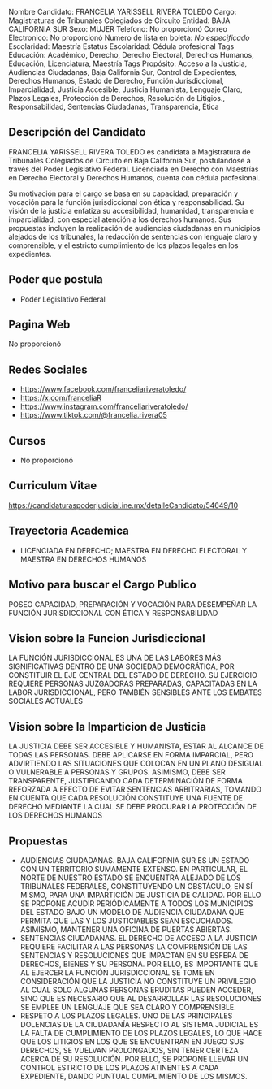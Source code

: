Nombre Candidato: FRANCELIA YARISSELL RIVERA TOLEDO
Cargo: Magistraturas de Tribunales Colegiados de Circuito
Entidad: BAJA CALIFORNIA SUR
Sexo: MUJER
Telefono: No proporcionó
Correo Electronico: No proporcionó
Numero de lista en boleta: *No especificado*
Escolaridad: Maestría
Estatus Escolaridad: Cédula profesional
Tags Educación: Académico, Derecho, Derecho Electoral, Derechos Humanos, Educación, Licenciatura, Maestría
Tags Propósito: Acceso a la Justicia, Audiencias Ciudadanas, Baja California Sur, Control de Expedientes, Derechos Humanos, Estado de Derecho, Función Jurisdiccional, Imparcialidad, Justicia Accesible, Justicia Humanista, Lenguaje Claro, Plazos Legales, Protección de Derechos, Resolución de Litigios., Responsabilidad, Sentencias Ciudadanas, Transparencia, Ética


## Descripción del Candidato 

FRANCELIA YARISSELL RIVERA TOLEDO es candidata a Magistratura de Tribunales Colegiados de Circuito en Baja California Sur, postulándose a través del Poder Legislativo Federal. Licenciada en Derecho con Maestrías en Derecho Electoral y Derechos Humanos, cuenta con cédula profesional.

Su motivación para el cargo se basa en su capacidad, preparación y vocación para la función jurisdiccional con ética y responsabilidad.  Su visión de la justicia enfatiza su accesibilidad, humanidad, transparencia e imparcialidad, con especial atención a los derechos humanos. Sus propuestas incluyen la realización de audiencias ciudadanas en municipios alejados de los tribunales, la redacción de sentencias con lenguaje claro y comprensible, y el estricto cumplimiento de los plazos legales en los expedientes.


## Poder que postula

- Poder Legislativo Federal


## Pagina Web

No proporcionó


## Redes Sociales

- https://www.facebook.com/franceliariveratoledo/
- https://x.com/franceliaR
- https://www.instagram.com/franceliariveratoledo/
- https://www.tiktok.com/@francelia.rivera05


## Cursos

- No proporcionó


## Curriculum Vitae

https://candidaturaspoderjudicial.ine.mx/detalleCandidato/54649/10


## Trayectoria Academica

- LICENCIADA EN DERECHO; MAESTRA EN DERECHO ELECTORAL Y MAESTRA EN DERECHOS HUMANOS


## Motivo para buscar el Cargo Publico

POSEO CAPACIDAD, PREPARACIÓN Y VOCACIÓN PARA DESEMPEÑAR LA FUNCIÓN JURISDICCIONAL CON ÉTICA Y RESPONSABILIDAD


## Vision sobre la Funcion Jurisdiccional

LA FUNCIÓN JURISDICCIONAL ES UNA DE LAS LABORES MÁS SIGNIFICATIVAS DENTRO DE UNA SOCIEDAD DEMOCRÁTICA, POR CONSTITUIR EL EJE CENTRAL DEL ESTADO DE DERECHO. SU EJERCICIO REQUIERE PERSONAS JUZGADORAS PREPARADAS, CAPACITADAS EN LA LABOR JURISDICCIONAL, PERO TAMBIÉN SENSIBLES ANTE LOS EMBATES SOCIALES ACTUALES


## Vision sobre la Imparticion de Justicia

LA JUSTICIA DEBE SER ACCESIBLE Y HUMANISTA, ESTAR AL ALCANCE DE TODAS LAS PERSONAS. DEBE APLICARSE EN FORMA IMPARCIAL, PERO ADVIRTIENDO LAS SITUACIONES QUE COLOCAN EN UN PLANO DESIGUAL O VULNERABLE A PERSONAS Y GRUPOS. ASIMISMO, DEBE SER TRANSPARENTE, JUSTIFICANDO CADA DETERMINACIÓN DE FORMA REFORZADA A EFECTO DE EVITAR SENTENCIAS ARBITRARIAS, TOMANDO EN CUENTA QUE CADA RESOLUCIÓN CONSTITUYE UNA FUENTE DE DERECHO MEDIANTE LA CUAL SE DEBE PROCURAR LA PROTECCIÓN DE LOS DERECHOS HUMANOS


## Propuestas

- AUDIENCIAS CIUDADANAS. BAJA CALIFORNIA SUR ES UN ESTADO CON UN TERRITORIO SUMAMENTE EXTENSO. EN PARTICULAR, EL NORTE DE NUESTRO ESTADO SE ENCUENTRA ALEJADO DE LOS TRIBUNALES FEDERALES, CONSTITUYENDO UN OBSTÁCULO, EN SÍ MISMO, PARA UNA IMPARTICIÓN DE JUSTICIA DE CALIDAD. POR ELLO SE PROPONE ACUDIR PERIÓDICAMENTE A TODOS LOS MUNICIPIOS DEL ESTADO BAJO UN MODELO DE AUDIENCIA CIUDADANA QUE PERMITA QUE LAS Y LOS JUSTICIABLES SEAN ESCUCHADOS. ASIMISMO, MANTENER UNA OFICINA DE PUERTAS ABIERTAS.
- SENTENCIAS CIUDADANAS. EL DERECHO DE ACCESO A LA JUSTICIA REQUIERE FACILITAR A LAS PERSONAS LA COMPRENSIÓN DE LAS SENTENCIAS Y RESOLUCIONES QUE IMPACTAN EN SU ESFERA DE DERECHOS, BIENES Y SU PERSONA. POR ELLO, ES IMPORTANTE QUE AL EJERCER LA FUNCIÓN JURISDICCIONAL SE TOME EN CONSIDERACIÓN QUE LA JUSTICIA NO CONSTITUYE UN PRIVILEGIO AL CUAL SOLO ALGUNAS PERSONAS ERUDITAS PUEDEN ACCEDER, SINO QUE ES NECESARIO QUE AL DESARROLLAR LAS RESOLUCIONES SE EMPLEE UN LENGUAJE QUE SEA CLARO Y COMPRENSIBLE.
- RESPETO A LOS PLAZOS LEGALES. UNO DE LAS PRINCIPALES DOLENCIAS DE LA CIUDADANÍA RESPECTO AL SISTEMA JUDICIAL ES LA FALTA DE CUMPLIMIENTO DE LOS PLAZOS LEGALES, LO QUE HACE QUE LOS LITIGIOS EN LOS QUE SE ENCUENTRAN EN JUEGO SUS DERECHOS, SE VUELVAN PROLONGADOS, SIN TENER CERTEZA ACERCA DE SU RESOLUCIÓN. POR ELLO, SE PROPONE LLEVAR UN CONTROL ESTRICTO DE LOS PLAZOS ATINENTES A CADA EXPEDIENTE, DANDO PUNTUAL CUMPLIMIENTO DE LOS MISMOS.

